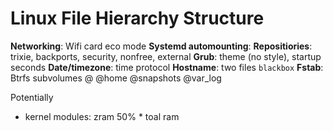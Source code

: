 # Linux File Hierarchy Structure

**Networking**: Wifi card eco mode
**Systemd automounting**: 
**Repositiories**: trixie, backports, security, nonfree, external 
**Grub**: theme (no style), startup seconds
**Date/timezone**: time protocol
**Hostname**: two files `blackbox`
**Fstab**: Btrfs subvolumes @ @home @snapshots @var_log

Potentially
- kernel modules: zram 50% * toal ram

